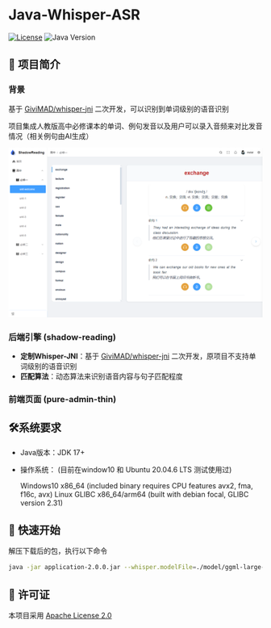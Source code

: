 # Java-Whisper-ASR

[![License](https://img.shields.io/badge/License-Apache_2.0-blue.svg)](https://license/)
![Java Version](https://img.shields.io/badge/Java-17%252B-orange.svg)

## 📖 项目简介

### 背景

基于 [GiviMAD/whisper-jni](https://github.com/GiviMAD/whisper-jni) 二次开发，可以识别到单词级别的语音识别

项目集成人教版高中必修课本的单词、例句发音以及用户可以录入音频来对比发音情况（相关例句由AI生成）

![image-20250417154047364](picture/image-20250417154047364.png)


### 后端引擎 (shadow-reading)

- **定制Whisper-JNI**：基于 [GiviMAD/whisper-jni](https://github.com/GiviMAD/whisper-jni) 二次开发，原项目不支持单词级别的语音识别
- **匹配算法**：动态算法来识别语音内容与句子匹配程度
### 前端页面 (pure-admin-thin)

## 🛠️系统要求

- Java版本：JDK 17+

- 操作系统： (目前在window10 和 Ubuntu 20.04.6 LTS 测试使用过)

  Windows10 x86_64 (included binary requires CPU features avx2, fma, f16c, avx)
  Linux GLIBC x86_64/arm64 (built with debian focal, GLIBC version 2.31)

## 🚀 快速开始

解压下载后的包，执行以下命令

```sh
java -jar application-2.0.0.jar --whisper.modelFile=./model/ggml-large-v3-turbo-q8_0.bin
```

## 📜 许可证

本项目采用 [Apache License 2.0](https://license/)

